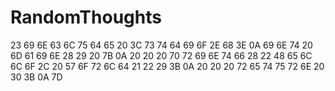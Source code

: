 # RandomThoughts

23 69 6E 63 6C 75 64 65 20 3C 73 74 64 69 6F 2E 68 3E 0A 69 6E 74 20 6D 61 69 6E 28 29 20 7B 0A 20 20 20 70 72 69 6E 74 66 28 22 48 65 6C 6C 6F 2C 20 57 6F 72 6C 64 21 22 29 3B 0A 20 20 20 72 65 74 75 72 6E 20 30 3B 0A 7D
